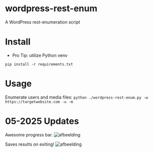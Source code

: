 # wordpress-rest-enum
A WordPress rest-enumeration script

# Install
- Pro Tip: utilize Python venv

`pip install -r requirements.txt`

# Usage
Enumerate users and media files: `python ./wordpress-rest-enum.py -w https://targetwebsite.com -u -m `
# 05-2025 Updates
Awesome progress bar.
![afbeelding](https://github.com/user-attachments/assets/3b43337c-44f6-4d1a-84e2-45204fb9da28)

Saves results on exiting!
![afbeelding](https://github.com/user-attachments/assets/f5d76b3e-76e9-44de-8b9e-2f795bd41bc0)

